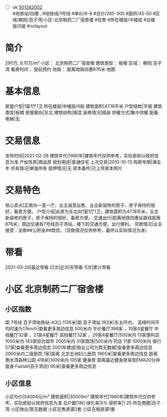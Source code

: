 - [ ] ok [501242002](https://bj.5i5j.com/ershoufang/501242002.html)  
 #地铁站/四惠 ,  #地铁线/1号线
#单价/6-8 #总价/285-300 #面积/45-50   #区域/朝阳/百子湾/小区-北京制药二厂宿舍楼 #在售 #所在楼层/中楼层 #总楼层/6层 #nolayout 
# 简介 
 290万,  6.15万/m² 
小区： 北京制药二厂宿舍楼
建筑类型： 板楼
区域： 朝阳 百子湾
看房时间： 提前预约
地铁： 距离地铁四惠876米 地图
# 基本信息 
 房屋户型|1室1厅1卫
所在楼层|中楼层/6层
建筑面积|47.18平米
户型结构|平层
建筑类型|板楼
房屋朝向|东北
建筑结构|钢混
装修情况|精装
供暖方式|集中供暖
配备电梯|无
# 交易信息 
 发布时间|2021-02-28
建筑年代|1980年|建筑年代仅供参考，实际房龄以政府信息为准
产权性质|商品房
规划用途|普通住宅
上次交易|2010-10-13
购房年限|满五年
共有情况|单独所有
抵押情况|无
房本备件|已上传房本照片
# 交易特色 
 核心卖点|正南向一室一厅，业主诚意出售，业主新装修的房子，房子保持的很好，看房方便。
户型介绍|此房为东北向1室1厅1卫，建筑面积为47.18平米，业主新装修的房子，房子保持的很好，看房方便。
交通出行|距离地铁四惠站直线距离876米，周边交通有7号线百子湾站，楼下的交通方便，出行便利。
贷款情况|业主接受：全款##公积金##商贷。（贷款情况仅供参考，最终以实际情况为准）
# 带看 
 2021-03-24|最近带看	 0|次|近30天带看	 1|次|累计带看
# 小区 北京制药二厂宿舍楼
## 小区指数 
 距 7号线 百子湾地铁站-A3口 1135米|距 百子湾站 193米|东五环内， 高峰时间平均时速为17km/h|查看更多周边信息
500米内 平价餐厅398家 ，19家4星餐厅
中档餐厅32家 ，21家4星餐厅
高档餐厅32家 ，29家4星餐厅|500米内 13家便利店
1000米内 143家综合超市
2000米内 31家商场|500米内 药店 11家
1000米内 银行 57家|查看更多周边信息
2001年建成|物业公司为暂无数据|查看更多周边信息
2000米内二级医院 1家|距离 北京五洲妇儿医院  1905米|查看更多周边信息
距离 惠水湾森林公园 418米|1000米内 105家 健身房
距离最近健身房易型EMA20分钟瘦身·Fastall(百子湾店) 95米|查看更多周边信息
## 小区信息 
 小区均价|54004元/m²
建筑面积|30000m²
建筑年代|1980年|建筑年代仅供参考，实际房龄以政府信息为准
总户数|180
绿化率|5%
容积率|1.25
所在商圈|百子湾
小区物业|暂无数据
小区在售房源2套
小区在租房源1套
